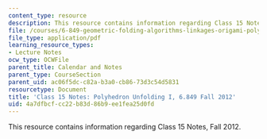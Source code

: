```yaml
---
content_type: resource
description: This resource contains information regarding Class 15 Notes, Fall 2012.
file: /courses/6-849-geometric-folding-algorithms-linkages-origami-polyhedra-fall-2012/4a7dfbcfcc22b83d86b9ee1fea25d0fd_MIT6_849F12_C15.pdf
file_type: application/pdf
learning_resource_types:
- Lecture Notes
ocw_type: OCWFile
parent_title: Calendar and Notes
parent_type: CourseSection
parent_uid: ac06f5dc-c82a-b3a0-cb86-73d3c54d5831
resourcetype: Document
title: 'Class 15 Notes: Polyhedron Unfolding I, 6.849 Fall 2012'
uid: 4a7dfbcf-cc22-b83d-86b9-ee1fea25d0fd
---
```

This resource contains information regarding Class 15 Notes, Fall 2012.

